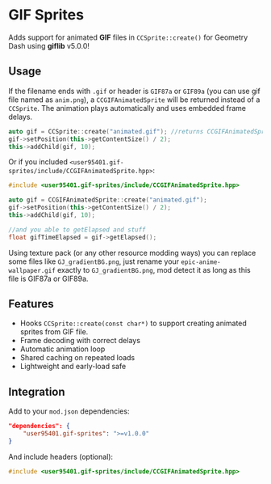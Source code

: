 # GIF Sprites

Adds support for animated **GIF** files in `CCSprite::create()` for Geometry Dash using **giflib** v5.0.0!

## Usage

If the filename ends with `.gif` or header is `GIF87a` or `GIF89a` (you can use gif file named as `anim.png`), a `CCGIFAnimatedSprite` will be returned instead of a `CCSprite`.
The animation plays automatically and uses embedded frame delays.

```cpp
auto gif = CCSprite::create("animated.gif"); //returns CCGIFAnimatedSprite*
gif->setPosition(this->getContentSize() / 2);
this->addChild(gif, 10);
```

Or if you included `<user95401.gif-sprites/include/CCGIFAnimatedSprite.hpp>`:

```cpp
#include <user95401.gif-sprites/include/CCGIFAnimatedSprite.hpp>

auto gif = CCGIFAnimatedSprite::create("animated.gif");
gif->setPosition(this->getContentSize() / 2);
this->addChild(gif, 10);

//and you able to getElapsed and stuff
float gifTimeElapsed = gif->getElapsed();
```

Using texture pack (or any other resource modding ways) you can replace some files like `GJ_gradientBG.png`, just rename your `epic-anime-wallpaper.gif` exactly to `GJ_gradientBG.png`, mod detect it as long as this file is GIF87a or GIF89a.

## Features

- Hooks `CCSprite::create(const char*)` to support creating animated sprites from GIF file.
- Frame decoding with correct delays
- Automatic animation loop
- Shared caching on repeated loads
- Lightweight and early-load safe

## Integration

Add to your `mod.json` dependencies:

```json
"dependencies": {
	"user95401.gif-sprites": ">=v1.0.0"
}
```

And include headers (optional):

```cpp
#include <user95401.gif-sprites/include/CCGIFAnimatedSprite.hpp>
```